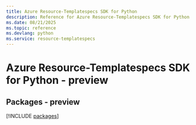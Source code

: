 ```yaml
---
title: Azure Resource-Templatespecs SDK for Python
description: Reference for Azure Resource-Templatespecs SDK for Python
ms.date: 08/21/2025
ms.topic: reference
ms.devlang: python
ms.service: resource-templatespecs
---
```

# Azure Resource-Templatespecs SDK for Python - preview
## Packages - preview
[!INCLUDE [packages](resource-templatespecs-index.md)]